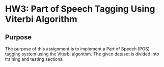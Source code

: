 # HW3: Part of Speech Tagging Using Viterbi Algorithm

## Purpose
The purpose of this assignment is to implement a Part of Speech (POS) tagging system using the Viterbi algorithm. The given dataset is divided into training and testing sections.

